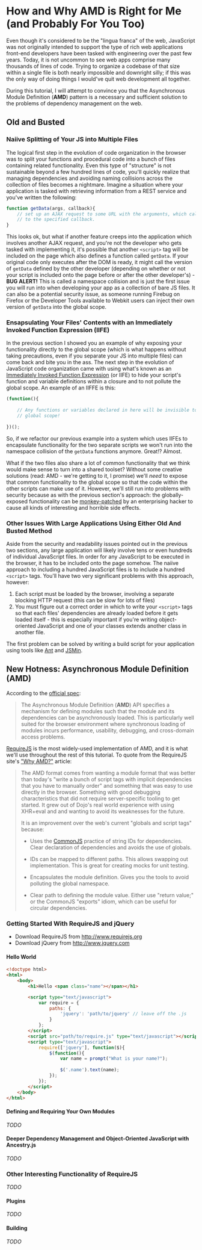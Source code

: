 # How and Why AMD is Right for Me (and Probably For You Too)

Even though it's considered to be the "lingua franca" of the web, JavaScript was not originally intended to support the type of rich web applications front-end developers have been tasked with engineering over the past few years.  Today, it is not uncommon to see web apps comprise many thousands of lines of code.  Trying to organize a codebase of that size within a single file is both nearly impossible and downright silly; if this was the only way of doing things I would've quit web development all together.  

During this tutorial, I will attempt to convince you that the Asynchronous Module Definition (**AMD**) pattern is a necessary and sufficient solution to the problems of dependency management on the web.

## Old and Busted

### Naiive Splitting of Your JS into Multiple Files

The logical first step in the evolution of code organization in the browser was to split your functions and procedural code into a bunch of files containing related functionality.  Even this type of "structure" is not sustainable beyond a few hundred lines of code, you'll quickly realize that managing dependencies and avoiding naming collisions across the collection of files becomes a nightmare.  Imagine a situation where your application is tasked with retrieving information from a REST service and you've written the following:

```javascript
function getData(args, callback){
    // set up an AJAX request to some URL with the arguments, which calls back 
    // to the specified callback.
}
``` 

This looks ok, but what if another feature creeps into the application which involves another AJAX request, and you're not the developer who gets tasked with implementing it, it's possible that another `<script>` tag will be included on the page which also defines a function called `getData`.  If your original code only executes after the DOM is ready, it might call the version of `getData` defined by the other developer (depending on whether or not your script is included onto the page before or after the other developer's) - **BUG ALERT!**  This is called a namespace collision and is just the first issue you will run into when developing your app as a collection of bare JS files.  It can also be a potential security issue, as someone running Firebug on Firefox or the Developer Tools available to Webkit users can inject their own version of `getData` into the global scope.
    
### Ensapsulating Your Files' Contents with an Immediately Invoked Function Expression (IIFE)

In the previous section I showed you an example of why exposing your functionality directly to the global scope (which is what happens without taking precautions, even if you separate your JS into multiple files) can come back and bite you in the ass. The next step in the evolution of JavaScript code organization came with using what's known as an [Immediately Invoked Function Expression](http://benalman.com/news/2010/11/immediately-invoked-function-expression/) (or IIFE) to hide your script's function and variable definitions within a closure and to not pollute the global scope.  An example of an IIFFE is this:

```javascript
(function(){
    
    // Any functions or variables declared in here will be invisible to the 
    // global scope!
    
})();
```

So, if we refactor our previous example into a system which uses IIFEs to encapsulate functionality for the two separate scripts we won't run into the namespace collision of the `getData` functions anymore. Great!? Almost.  

What if the two files also share a lot of common functionality that we think would make sense to turn into a shared toolset?  Without some creative solutions (read: AMD - we're getting to it, I promise) we'll *need* to expose that common functionality to the global scope so that the code within the other scripts can make use of it. However, we'll still run into problems with security because as with the previous section's approach: the globally-exposed functionality can be [monkey-patched](http://en.wikipedia.org/wiki/Monkey_patch) by an enterprising hacker to cause all kinds of interesting and horrible side effects.

### Other Issues With Large Applications Using Either Old And Busted Method

Aside from the security and readability issues pointed out in the previous two sections, any large application will likely involve tens or even hundreds of individual JavaScript files.  In order for any JavaScript to be executed in the browser, it has to be included onto the page somehow. The naiive approach to including a hundred JavaScript files is to include a hundred `<script>` tags.  You'll have two very significant problems with this approach, however:
    
1. Each script must be loaded by the browser, involving a separate blocking HTTP request (this can be slow for lots of files)
2. You must figure out a correct order in which to write your `<script>` tags so that each files' dependencies are already loaded before it gets loaded itself - this is especially important if you're writing object-oriented JavaScript and one of your classes extends another class in another file.
    
The first problem can be solved by writing a build script for your application using tools like [Ant](http://ant.apache.org/) and [JSMin](http://www.crockford.com/javascript/jsmin.html).

## New Hotness: Asynchronous Module Definition (AMD)

According to the [official spec](https://github.com/amdjs/amdjs-api/wiki/AMD):

> The Asynchronous Module Definition (**AMD**) API specifies a mechanism for 
> defining modules such that the module and its dependencies can be 
> asynchronously loaded. This is particularly well suited for the browser 
> environment where synchronous loading of modules incurs performance, 
> usability, debugging, and cross-domain access problems.

[RequireJS](http://requirejs.org) is the most widely-used implementation of AMD, and it is what we'll use throughout the rest of this tutorial. To quote from the RequireJS site's ["Why AMD?"](http://requirejs.org/docs/whyamd.html) article:

> The AMD format comes from wanting a module format that was better than 
> today's "write a bunch of script tags with implicit dependencies that you 
> have to manually order" and something that was easy to use directly in the 
> browser. Something with good debugging characteristics that did not require 
> server-specific tooling to get started. It grew out of Dojo's real world 
> experience with using XHR+eval and and wanting to avoid its weaknesses for 
> the future.
> 
> It is an improvement over the web's current "globals and script tags" 
> because:
>
> * Uses the [CommonJS](http://groups.google.com/group/commonjs) practice of 
>   string IDs for dependencies. Clear declaration of dependencies and avoids 
>   the use of globals.
>
> * IDs can be mapped to different paths. This allows swapping out 
>   implementation. This is great for creating mocks for unit testing. 
>
> * Encapsulates the module definition. Gives you the tools to avoid polluting 
>   the global namespace.
>
> * Clear path to defining the module value. Either use "return value;" or the 
>   CommonJS "exports" idiom, which can be useful for circular dependencies.

### Getting Started With RequireJS and jQuery

 * Download RequireJS from http://www.requirejs.org
 * Download jQuery from http://www.jquery.com

#### Hello World

```html
<!doctype html>
<html>
    <body>
        <h1>Hello <span class="name"></span></h1>

        <script type="text/javascript">
            var require = {
                paths: {
                    'jquery': 'path/to/jquery' // leave off the .js
                }
            };
        </script>
        <script src="path/to/require.js" type="text/javascript"></script>
        <script type="text/javascript">
            require(['jquery'], function($){
                $(function(){
                    var name = prompt("What is your name?");
                    
                    $('.name').text(name);
                });
            });
        </script>
    </body>
</html>
```

#### Defining and Requiring Your Own Modules

*TODO*

#### Deeper Dependency Management and Object-Oriented JavaScript with Ancestry.js

*TODO*

### Other Interesting Functionality of RequireJS

*TODO*

#### Plugins

*TODO*

#### Building

*TODO*



